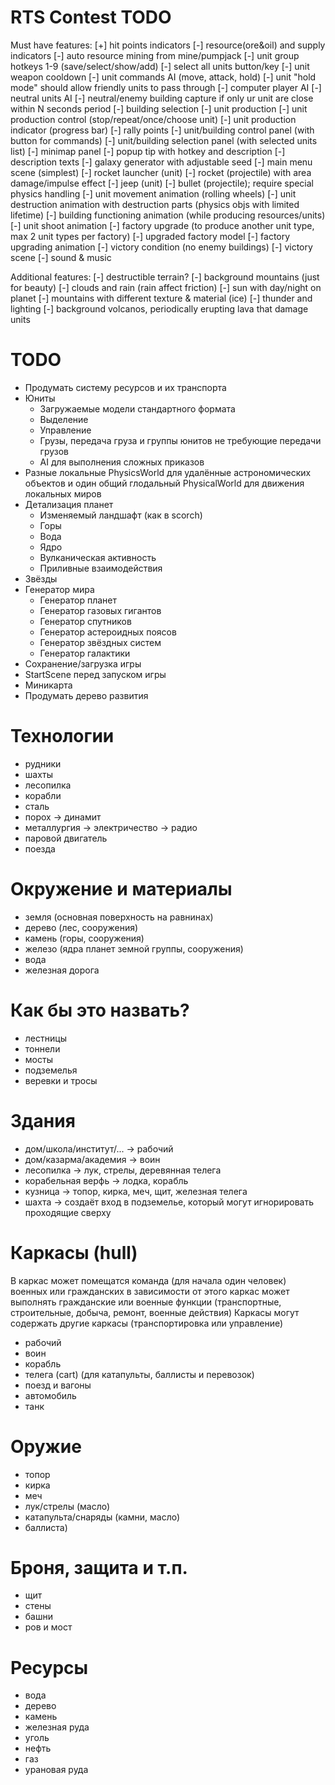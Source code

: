 # RTS Contest TODO

Must have features:
[+] hit points indicators
[-] resource(ore&oil) and supply indicators
[-] auto resource mining from mine/pumpjack
[-] unit group hotkeys 1-9 (save/select/show/add)
[-] select all units button/key
[-] unit weapon cooldown
[-] unit commands AI (move, attack, hold)
[-] unit "hold mode" should allow friendly units to pass through
[-] computer player AI
[-] neutral units AI
[-] neutral/enemy building capture if only ur unit are close within N seconds period
[-] building selection
[-] unit production
[-] unit production control (stop/repeat/once/choose unit)
[-] unit production indicator (progress bar)
[-] rally points
[-] unit/building control panel (with button for commands)
[-] unit/building selection panel (with selected units list)
[-] minimap panel
[-] popup tip with hotkey and description
[-] description texts
[-] galaxy generator with adjustable seed
[-] main menu scene (simplest)
[-] rocket launcher (unit)
[-] rocket (projectile) with area damage/impulse effect
[-] jeep (unit)
[-] bullet (projectile); require special physics handling
[-] unit movement animation (rolling wheels)
[-] unit destruction animation with destruction parts (physics objs with limited lifetime)
[-] building functioning animation (while producing resources/units)
[-] unit shoot animation
[-] factory upgrade (to produce another unit type, max 2 unit types per factory)
[-] upgraded factory model
[-] factory upgrading animation
[-] victory condition (no enemy buildings)
[-] victory scene
[-] sound & music

Additional features:
[-] destructible terrain?
[-] background mountains (just for beauty)
[-] clouds and rain (rain affect friction)
[-] sun with day/night on planet
[-] mountains with different texture & material (ice)
[-] thunder and lighting
[-] background volcanos, periodically erupting lava that damage units

# TODO
- Продумать систему ресурсов и их транспорта
- Юниты
  - Загружаемые модели стандартного формата
  - Выделение
  - Управление
  - Грузы, передача груза и группы юнитов не требующие передачи грузов
  - AI для выполнения сложных приказов
- Разные локальные PhysicsWorld для удалённые астрономических объектов и один общий глодальный PhysicalWorld для движения локальных миров
- Детализация планет
  - Изменяемый ландшафт (как в scorch)
  - Горы
  - Вода
  - Ядро
  - Вулканическая активность
  - Приливные взаимодействия
- Звёзды
- Генератор мира
  - Генератор планет
  - Генератор газовых гигантов
  - Генератор спутников
  - Генератор астероидных поясов
  - Генератор звёздных систем
  - Генератор галактики
- Сохранение/загрузка игры
- StartScene перед запуском игры
- Миникарта
- Продумать дерево развития

# Технологии
- рудники
- шахты
- лесопилка
- корабли
- сталь
- порох -> динамит
- металлургия -> электричество -> радио
- паровой двигатель
- поезда

# Окружение и материалы
- земля (основная поверхность на равнинах)
- дерево (лес, сооружения)
- камень (горы, сооружения)
- железо (ядра планет земной группы, сооружения)
- вода
- железная дорога

# Как бы это назвать?
- лестницы
- тоннели
- мосты
- подземелья
- веревки и тросы

# Здания
- дом/школа/институт/... -> рабочий
- дом/казарма/академия -> воин
- лесопилка -> лук, стрелы, деревянная телега
- корабельная верфь -> лодка, корабль
- кузница -> топор, кирка, меч, щит, железная телега
- шахта -> создаёт вход в подземелье, который могут игнорировать проходящие сверху

# Каркасы (hull)
В каркас может помещатся команда (для начала один человек) военных или гражданских
в зависимости от этого каркас может выполнять гражданские или военные функции
(транспортные, строительные, добыча, ремонт, военные действия)
Каркасы могут содержать другие каркасы (транспортировка или управление)
- рабочий
- воин
- корабль
- телега (cart) (для катапульты, баллисты и перевозок)
- поезд и вагоны
- автомобиль
- танк

# Оружие
- топор
- кирка
- меч
- лук/стрелы (масло)
- катапульта/снаряды (камни, масло)
- баллиста)

# Броня, защита и т.п.
- щит
- стены
- башни
- ров и мост

# Ресурсы
- вода
- дерево
- камень
- железная руда
- уголь
- нефть
- газ
- урановая руда

